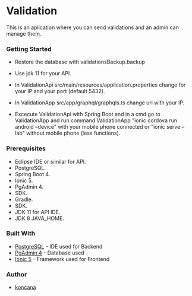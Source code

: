 # Validation
  
  This is an aplication where you can send validations and an admin can manage them.

### Getting Started  

 * Restore the database with validationsBackup.backup 

 * Use jdk 11 for your API.
 
 * In ValidationApi src/main/resources/application.properties change for your IP and your port (default 5432).
 
 * In ValidationApp src/app/graphql/graphqls.ts change uri with your IP.
 
 * Excecute ValidationApi with Spring Boot and in a cmd go to ValidationApp and run command ValidationApp "ionic cordova run android –device" with your mobile phone connected or "ionic serve –lab" without mobile phone (less functions).
 
### Prerequisites

* Eclipse IDE or similar for API.
* PostgreSQL.
* Spring Boot 4.
* Ionic 5.
* PgAdmin 4. 
* SDK.
* Gradle.
* SDK.
* JDK 11 for API IDE.
* JDK 8 JAVA_HOME.


### Built With 

* [PostgreSQL](https://www.postgresql.org/download/) - IDE used for Backend
* [PgAdmin 4](https://www.pgadmin.org/download/) - Database used
* [Ionic 5](https://ionicframework.com/getting-started) - Framework used for Frontend

### Author

* [koncana](https://github.com/koncana)
  
